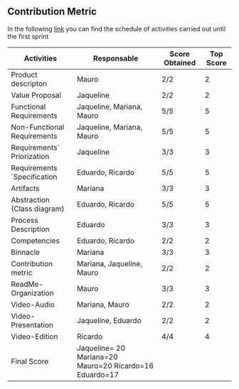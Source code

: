 ## Contribution Metric
In the following [link](https://github.com/JaquelineGongora/Equipo-5/blob/First/First/Process/binnacle.md#first-binnacle) you can find the schedule of activities carried out until the first sprint

| Activities | Responsable | Score Obtained | Top Score |
|------------|-------------|----------------|-----------|
|Product descripton| Mauro | 2/2 | 2 |
|Value Proposal| Jaqueline| 2/2 | 2 |
|Functional Requirements| Jaqueline, Mariana, Mauro| 5/5 | 5 |
|Non-Functional Requirements| Jaqueline, Mariana, Mauro| 5/5 |5 | 
|Requirements´ Priorization| Jaqueline | 3/3 |3 |
|Requirements´Specification| Eduardo, Ricardo|5/5 |5 |
| Artifacts | Mariana |3/3 |3 | 
|Abstraction (Class diagram)| Eduardo, Ricardo| 5/5|5 |
|Process Description| Eduardo|3/3 | 3|
|Competencies| Eduardo, Ricardo| 2/2|2|
|Binnacle| Mariana| 3/3 |3|
|Contribution metric| Mariana, Jaqueline, Mauro|2/2 |2|
|ReadMe- Organization| Mauro|3/3| 3|
|Video-Audio| Mariana, Mauro| 2/2| 2|
|Video-Presentation|Jaqueline, Eduardo| 2/2 | 2| 
|Video-Edition| Ricardo | 4/4| 4|
|Final Score|Jaqueline= 20    Mariana=20    Mauro=20    Ricardo=16    Eduardo=17  |
